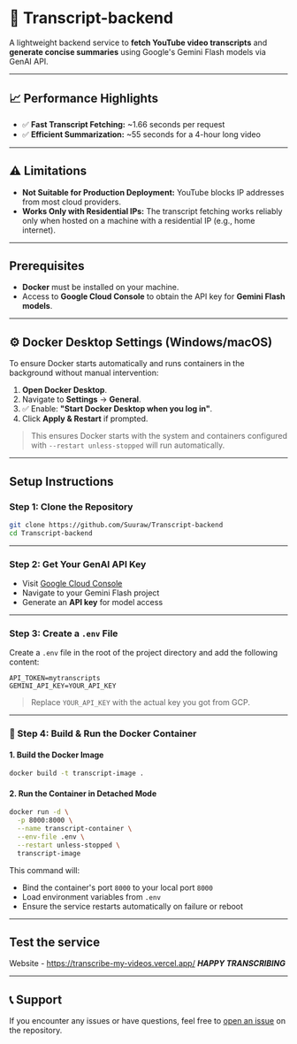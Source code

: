 # 📜 Transcript-backend

A lightweight backend service to **fetch YouTube video transcripts** and **generate concise summaries** using Google's Gemini Flash models via GenAI API.

---

## 📈 Performance Highlights

- ✅ **Fast Transcript Fetching:** ~1.66 seconds per request  
- ✅ **Efficient Summarization:** ~55 seconds for a 4-hour long video  

---

## ⚠️ Limitations

-  **Not Suitable for Production Deployment:** YouTube blocks IP addresses from most cloud providers.  
-  **Works Only with Residential IPs:** The transcript fetching works reliably only when hosted on a machine with a residential IP (e.g., home internet).

---
## Prerequisites

- **Docker** must be installed on your machine.
- Access to **Google Cloud Console** to obtain the API key for **Gemini Flash models**.

---

## ⚙️ Docker Desktop Settings (Windows/macOS)

To ensure Docker starts automatically and runs containers in the background without manual intervention:

1. **Open Docker Desktop**.
2. Navigate to **Settings** → **General**.
3. ✅ Enable: **"Start Docker Desktop when you log in"**.
4. Click **Apply & Restart** if prompted.

> This ensures Docker starts with the system and containers configured with `--restart unless-stopped` will run automatically.

---

## Setup Instructions

### Step 1: Clone the Repository

```bash
git clone https://github.com/Suuraw/Transcript-backend
cd Transcript-backend
```

---

### Step 2: Get Your GenAI API Key

- Visit [Google Cloud Console](https://console.cloud.google.com/)
- Navigate to your Gemini Flash project
- Generate an **API key** for model access

---

### Step 3: Create a `.env` File

Create a `.env` file in the root of the project directory and add the following content:

```env
API_TOKEN=mytranscripts
GEMINI_API_KEY=YOUR_API_KEY
```

> Replace `YOUR_API_KEY` with the actual key you got from GCP.

---

### 🐳 Step 4: Build & Run the Docker Container

#### 1. Build the Docker Image

```bash
docker build -t transcript-image .
```

#### 2. Run the Container in Detached Mode

```bash
docker run -d \
  -p 8000:8000 \
  --name transcript-container \
  --env-file .env \
  --restart unless-stopped \
  transcript-image
```

This command will:
- Bind the container's port `8000` to your local port `8000`
- Load environment variables from `.env`
- Ensure the service restarts automatically on failure or reboot

---

## Test the service
Website - https://transcribe-my-videos.vercel.app/
***HAPPY TRANSCRIBING***

---

## 📞 Support

If you encounter any issues or have questions, feel free to [open an issue](https://github.com/Suuraw/Transcript-backend/issues) on the repository.
